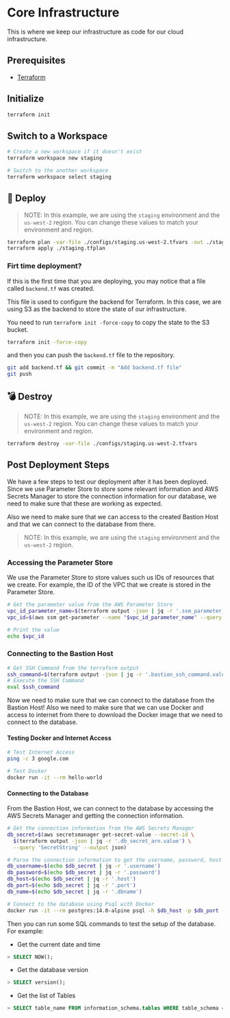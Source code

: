 # Core Infrastructure

This is where we keep our infrastructure as code for our cloud infrastructure.

## Prerequisites

- [Terraform](https://www.terraform.io/downloads.html)

## Initialize

```sh
terraform init
```

## Switch to a Workspace

```sh
# Create a new workspace if it doesn't exist
terraform workspace new staging

# Switch to the another workspace
terraform workspace select staging
```

## 🚀 Deploy

> NOTE: In this example, we are using the `staging` environment and the `us-west-2` region.
> You can change these values to match your environment and region.

```sh
terraform plan -var-file ./configs/staging.us-west-2.tfvars -out ./staging.tfplan
terraform apply ./staging.tfplan
```

### Firt time deployment?

If this is the first time that you are deploying, you may notice that a file called `backend.tf` was created.

This file is used to configure the backend for Terraform. In this case, we are using S3 as the backend to store the state of our infrastructure.

You need to run `terraform init -force-copy` to copy the state to the S3 bucket.

```sh
terraform init -force-copy
```

and then you can push the `backend.tf` file to the repository.

```sh
git add backend.tf && git commit -m "Add backend.tf file"
git push
```

## 💣 Destroy

> NOTE: In this example, we are using the `staging` environment and the `us-west-2` region.
> You can change these values to match your environment and region.

```sh
terraform destroy -var-file ./configs/staging.us-west-2.tfvars
```

## Post Deployment Steps

We have a few steps to test our deployment after it has been deployed.
Since we use Parameter Store to store some relevant information and AWS Secrets Manager to store the connection information for our database, we need to make sure that these are working as expected.

Also we need to make sure that we can access to the created Bastion Host and that we can connect to the database
from there.

> NOTE: In this example, we are using the `staging` environment and the `us-west-2` region.

### Accessing the Parameter Store

We use the Parameter Store to store values such us IDs of resources that we create. For example, the ID of the VPC that we create is stored in the Parameter Store.

```sh
# Get the parameter value from the AWS Parameter Store
vpc_id_parameter_name=$(terraform output -json | jq -r '.ssm_parameter_vpc_id')
vpc_id=$(aws ssm get-parameter --name "$vpc_id_parameter_name" --query 'Parameter.Value' --output text)

# Print the value
echo $vpc_id
```

### Connecting to the Bastion Host

```sh
# Get SSH Command from the terraform output
ssh_command=$(terraform output -json | jq -r '.bastion_ssh_command.value')
# Execute the SSH Command
eval $ssh_command
```

Now we need to make sure that we can connect to the database from the Bastion Host!
Also we need to make sure that we can use Docker and access to internet from there to download the Docker image that we need to connect to the database.

#### Testing Docker and Internet Access

```sh
# Test Internet Access
ping -c 3 google.com

# Test Docker
docker run -it --rm hello-world
```

#### Connecting to the Database

From the Bastion Host, we can connect to the database by accessing the AWS Secrets Manager and getting the connection information.

```sh
# Get the connection information from the AWS Secrets Manager
db_secret=$(aws secretsmanager get-secret-value --secret-id \
  $(terraform output -json | jq -r '.db_secret_arn.value') \
  --query 'SecretString' --output json)

# Parse the connection information to get the username, password, host and port
db_username=$(echo $db_secret | jq -r '.username')
db_password=$(echo $db_secret | jq -r '.password')
db_host=$(echo $db_secret | jq -r '.host')
db_port=$(echo $db_secret | jq -r '.port')
db_name=$(echo $db_secret | jq -r '.dbname')

# Connect to the database using Psql with Docker
docker run -it --rm postgres:14.0-alpine psql -h $db_host -p $db_port -U $db_username -d $db_name
```

Then you can run some SQL commands to test the setup of the database. For example:

- Get the current date and time

```sql
> SELECT NOW();
```

- Get the database version

```sql
> SELECT version();
```

- Get the list of Tables

```sql
> SELECT table_name FROM information_schema.tables WHERE table_schema = 'public';
```
